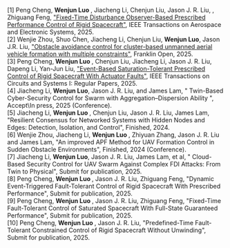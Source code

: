 [1] Peng Cheng, <b> Wenjun Luo </b> , Jiacheng Li, Chenjun Liu, Jason J. R. Liu, , Zhiguang Feng, ["Fixed-Time Disturbance Observer-Based Prescribed Performance Control of Rigid Spacecraft"](https://doi.org/10.1109/TAES.2025.3578288), IEEE Transactions on Aerospace and Electronic Systems, 2025. <br>
[2] Wenjie Zhou, Shuo Chen, Jiacheng Li, Chenjun Liu, <b>Wenjun Luo</b>, Jason J.R. Liu, ["Obstacle avoidance control for cluster-based unmanned aerial vehicle formation with multiple constraints"](https://doi.org/10.1016/j.fraope.2025.100267), Franklin Open, 2025. <br>
[3] Peng Cheng,<b> Wenjun Luo </b>, Chenjun Liu, Jiacheng Li, Jason J. R. Liu, Dapeng Li, Yan-Jun Liu, ["Event-Based Saturation-Tolerant Prescribed Control of Rigid Spacecraft With Actuator Faults"](https://doi.org/10.1109/TCSI.2025.3582878), IEEE Transactions on Circuits and Systems I: Regular Papers, 2025.<br>
[4] Jiacheng Li,<b> Wenjun Luo</b>, Jason J. R. Liu, and James Lam, " Twin-Based Cyber-Security Control for Swarm with Aggregation–Dispersion Ability ", Accept\In press, 2025 (Conference).<br>
[5] Jiacheng Li, <b> Wenjun Luo </b>, Chenjun Liu, Jason J. R. Liu, James Lam, "Resilient Consensus for Networked Systems with  Hidden Nodes and Edges: Detection, Isolation, and  Control", Finished, 2024. <br>
[6] Wenjie Zhou, Jiacheng Li, <b> Wenjun Luo </b>, Zhiyuan Zhang, Jason J. R. Liu and James Lam, "An improved APF Method for UAV Formation Control in Sudden Obstacle Environments", Finished, 2024 (Conference). <br>
[7] Jiacheng Li, <b>Wenjun Luo</b>, Jason J. R. Liu, James Lam, et al, " Cloud-Based Security Control for UAV Swarm Against Complex FDI Attacks: From Twin to Physical", Submit for publication, 2025. <br>
[8] Peng Cheng, <b> Wenjun Luo </b> , Jason J. R. Liu, Zhiguang Feng, "Dynamic Event-Triggered Fault-Tolerant Control of Rigid Spacecraft With Prescribed Performance", Submit for publication, 2025. <br>
[9] Peng Cheng, <b> Wenjun Luo </b> , Jason J. R. Liu, Zhiguang Feng, "Fixed-Time Fault-Tolerant Control of Saturated Spacecraft With Full-State Guaranteed Performance", Submit for publication, 2025. <br>
[10] Peng Cheng, <b> Wenjun Luo </b> , Jason J. R. Liu, "Predefined-Time Fault-Tolerant Constrained Control of Rigid Spacecraft Without Unwinding", Submit for publication, 2025. <br>
